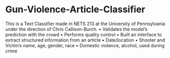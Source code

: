 # Gun-Violence-Article-Classifier
This is a Text Classifier made in NETS 213 at the University of Pennsylvania under the direction of Chris Callison-Burch.
• Validates the model’s prediction with the crowd
• Performs quality control
• Built an interface to extract structured information from an article
• Date/location
• Shooter and Victim’s name, age, gender, race
• Domestic violence, alcohol, used during crime

